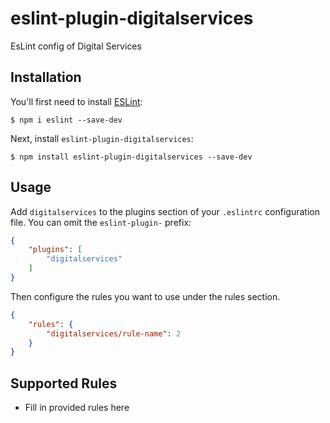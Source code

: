 # eslint-plugin-digitalservices

EsLint config of Digital Services

## Installation

You'll first need to install [ESLint](http://eslint.org):

```
$ npm i eslint --save-dev
```

Next, install `eslint-plugin-digitalservices`:

```
$ npm install eslint-plugin-digitalservices --save-dev
```


## Usage

Add `digitalservices` to the plugins section of your `.eslintrc` configuration file. You can omit the `eslint-plugin-` prefix:

```json
{
    "plugins": [
        "digitalservices"
    ]
}
```


Then configure the rules you want to use under the rules section.

```json
{
    "rules": {
        "digitalservices/rule-name": 2
    }
}
```

## Supported Rules

* Fill in provided rules here





